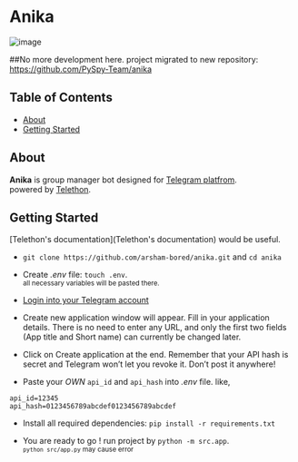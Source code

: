 # Anika
![image](https://i.pinimg.com/originals/25/bf/ae/25bfae315cda928ecd8e03cb8ca57da1.png)

##No more development here. project migrated to new repository: https://github.com/PySpy-Team/anika

## Table of Contents

- [About](#about)
- [Getting Started](#getting_started)

## About <a name = "about"></a>
**Anika** is group manager bot designed for [Telegram platfrom](telegram.org).<br>
powered by [Telethon](https://github.com/LonamiWebs/Telethon).

## Getting Started <a name = "getting_started"></a>
[Telethon's documentation](Telethon's documentation) would be useful.
- `git clone https://github.com/arsham-bored/anika.git` and `cd anika`
- Create _.env_ file: `touch .env`. <br>
<small> all necessary variables will be pasted there.</small>
- [Login into your Telegram account](https://my.telegram.org/)
- Create new application window will appear. Fill in your application details. There is no need to enter any URL, and only the first two fields (App title and Short name) can currently be changed later.<br>

- Click on Create application at the end. Remember that your API hash is secret and Telegram won’t let you revoke it. Don’t post it anywhere!<br>

- Paste your *OWN* `api_id` and `api_hash` into _.env_ file. like,
```
api_id=12345
api_hash=0123456789abcdef0123456789abcdef
```

- Install all required dependencies: `pip install -r requirements.txt`

- You are ready to go ! run project by `python -m src.app`.<br> <small>`python src/app.py` may cause error</small>
